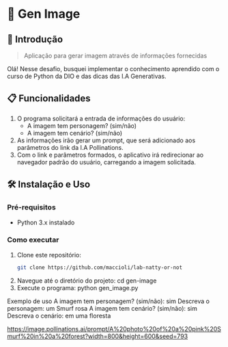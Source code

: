 # 🌟 Gen Image

## 🚀 Introdução

> Aplicação para gerar imagem através de informações fornecidas

Olá! Nesse desafio, busquei implementar o conhecimento aprendido com o curso de Python da DIO e das dicas das I.A Generativas.

## 📋 Funcionalidades

1. O programa solicitará a entrada de informações do usuário:
    - A imagem tem personagem? (sim/não)
    - A imagem tem cenário? (sim/não)
2. As informações irão gerar um prompt, que será adicionado aos parâmetros do link da I.A Pollinations.
3. Com o link e parâmetros formados, o aplicativo irá redirecionar ao navegador padrão do usuário, carregando a imagem solicitada.

## 🛠️ Instalação e Uso

### Pré-requisitos

- Python 3.x instalado

### Como executar

1. Clone este repositório:
   ```sh
   git clone https://github.com/maccioli/lab-natty-or-not
2. Navegue até o diretório do projeto:
   cd gen-image
3. Execute o programa:
   python gen_image.py

Exemplo de uso
A imagem tem personagem? (sim/não): sim
Descreva o personagem: um Smurf rosa
A imagem tem cenário? (sim/não): sim
Descreva o cenário: em uma floresta

https://image.pollinations.ai/prompt/A%20photo%20of%20a%20pink%20Smurf%20in%20a%20forest?width=800&height=600&seed=793
